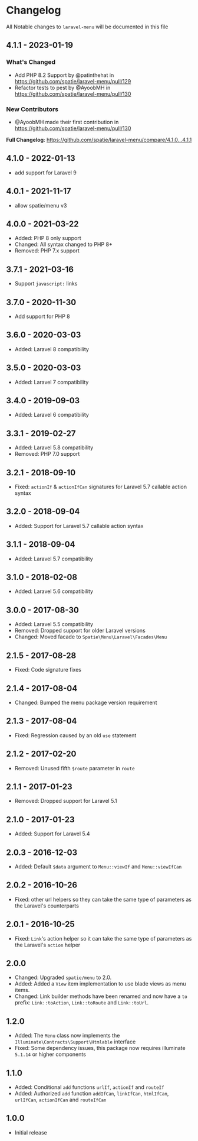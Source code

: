 # Changelog

All Notable changes to `laravel-menu` will be documented in this file

## 4.1.1 - 2023-01-19

### What's Changed

- Add PHP 8.2 Support by @patinthehat in https://github.com/spatie/laravel-menu/pull/129
- Refactor tests to pest by @AyoobMH in https://github.com/spatie/laravel-menu/pull/130

### New Contributors

- @AyoobMH made their first contribution in https://github.com/spatie/laravel-menu/pull/130

**Full Changelog**: https://github.com/spatie/laravel-menu/compare/4.1.0...4.1.1

## 4.1.0 - 2022-01-13

- add support for Laravel 9

## 4.0.1 - 2021-11-17

- allow spatie/menu v3

## 4.0.0 - 2021-03-22

- Added: PHP 8 only support
- Changed: All syntax changed to PHP 8+
- Removed: PHP 7.x support

## 3.7.1 - 2021-03-16

- Support `javascript:` links

## 3.7.0 - 2020-11-30

- Add support for PHP 8

## 3.6.0 - 2020-03-03

- Added: Laravel 8 compatibility

## 3.5.0 - 2020-03-03

- Added: Laravel 7 compatibility

## 3.4.0 - 2019-09-03

- Added: Laravel 6 compatibility

## 3.3.1 - 2019-02-27

- Added: Laravel 5.8 compatibility
- Removed: PHP 7.0 support

## 3.2.1 - 2018-09-10

- Fixed: `actionIf` & `actionIfCan` signatures for Laravel 5.7 callable action syntax

## 3.2.0 - 2018-09-04

- Added: Support for Laravel 5.7 callable action syntax

## 3.1.1 - 2018-09-04

- Added: Laravel 5.7 compatibility

## 3.1.0 - 2018-02-08

- Added: Laravel 5.6 compatibility

## 3.0.0 - 2017-08-30

- Added: Laravel 5.5 compatibility
- Removed: Dropped support for older Laravel versions
- Changed: Moved facade to `Spatie\Menu\Laravel\Facades\Menu`

## 2.1.5 - 2017-08-28

- Fixed: Code signature fixes

## 2.1.4 - 2017-08-04

- Changed: Bumped the menu package version requirement

## 2.1.3 - 2017-08-04

- Fixed: Regression caused by an old `use` statement

## 2.1.2 - 2017-02-20

- Removed: Unused fifth `$route` parameter in `route`

## 2.1.1 - 2017-01-23

- Removed: Dropped support for Laravel 5.1

## 2.1.0 - 2017-01-23

- Added: Support for Laravel 5.4

## 2.0.3 - 2016-12-03

- Added: Default `$data` argument to `Menu::viewIf` and `Menu::viewIfCan`

## 2.0.2 - 2016-10-26

- Fixed: other url helpers so they can take the same type of parameters as the Laravel's counterparts

## 2.0.1 - 2016-10-25

- Fixed: `Link`'s action helper so it can take the same type of parameters as the Laravel's `action` helper

## 2.0.0

- Changed: Upgraded `spatie/menu` to 2.0.
- Added: Added a `View` item implementation to use blade views as menu items.
- Changed: Link builder methods have been renamed and now have a `to` prefix: `Link::toAction`, `Link::toRoute` and `Link::toUrl`.

## 1.2.0

- Added: The `Menu` class now implements the `Illuminate\Contracts\Support\Htmlable` interface
- Fixed: Some dependency issues, this package now requires illuminate `5.1.14` or higher components

## 1.1.0

- Added: Conditional `add` functions `urlIf`, `actionIf` and `routeIf`
- Added: Authorized `add` function `addIfCan`, `linkIfCan`, `htmlIfCan`, `urlIfCan`, `actionIfCan` and `routeIfCan`

## 1.0.0

- Initial release

